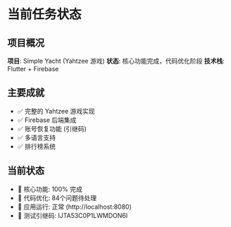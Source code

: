 # 当前任务状态

## 项目概况

**项目**: Simple Yacht (Yahtzee 游戏)
**状态**: 核心功能完成，代码优化阶段
**技术栈**: Flutter + Firebase

## 主要成就

- ✅ 完整的 Yahtzee 游戏实现
- ✅ Firebase 后端集成
- ✅ 账号恢复功能 (引继码)
- ✅ 多语言支持
- ✅ 排行榜系统

## 当前状态

- 🎯 核心功能: 100% 完成
- 🔧 代码优化: 84个问题待处理
- 🚀 应用运行: 正常 (http://localhost:8080)
- 🧪 测试引继码: IJTA53C0P1LWMDON6I
